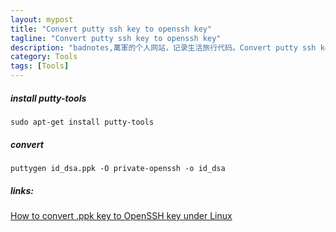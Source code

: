 ```yaml
---
layout: mypost
title: "Convert putty ssh key to openssh key"
tagline: "Convert putty ssh key to openssh key"
description: "badnotes,萬軍的个人网站，记录生活旅行代码。Convert putty ssh key to openssh key"
category: Tools
tags: [Tools]
---
```




##### install putty-tools

`sudo apt-get install putty-tools`

##### convert

`puttygen id_dsa.ppk -O private-openssh -o id_dsa`


##### links:

[How to convert .ppk key to OpenSSH key under Linux](http://superuser.com/questions/232362/how-to-convert-ppk-key-to-openssh-key-under-linux)
